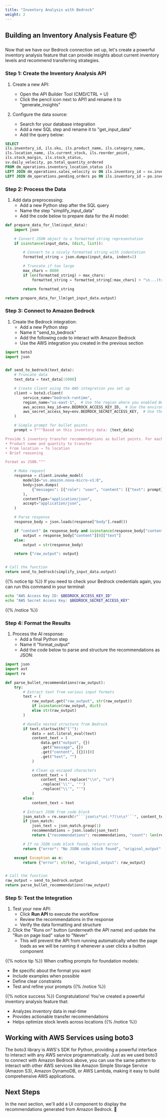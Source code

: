 ```yaml
---
title: "Inventory Analysis with Bedrock"
weight: 2
---
```


## Building an Inventory Analysis Feature 📦

Now that we have our Bedrock connection set up, let's create a powerful inventory analysis feature that can provide insights about current inventory levels and recommend transferring strategies.

### Step 1: Create the Inventory Analysis API

1. Create a new API:
   - Open the API Builder Tool (CMD/CTRL + U)
   - Click the pencil icon next to API1 and rename it to "generate_insights"

2. Configure the data source:
   - Search for your database integration
   - Add a new SQL step and rename it to "get_input_data"
   - Add the query below:

```sql
SELECT 
ils.inventory_id, ils.sku, ils.product_name, ils.category_name,
ils.location_name, ils.current_stock, ils.reorder_point, 
ils.stock_margin, ils.stock_status,
sv.daily_velocity, po.total_quantity_ordered
FROM dm_operations.inventory_location_status ils
LEFT JOIN dm_operations.sales_velocity sv ON ils.inventory_id = sv.inventory_id AND ils.location_name = sv.location_name
LEFT JOIN dm_operations.pending_orders po ON ils.inventory_id = po.inventory_id AND ils.location_name = po.location_name;
```

### Step 2: Process the Data

1. Add data preprocessing:
   - Add a new Python step after the SQL query
   - Name the step "simplify_input_data"
   - Add the code below to prepare data for the AI model:

```python
def prepare_data_for_llm(input_data):
    import json

    # Convert JSON object to a formatted string representation
    if isinstance(input_data, (dict, list)):

        # Convert to a nicely formatted string with indentation
        formatted_string = json.dumps(input_data, indent=2)

        # Truncate if too large
        max_chars = 8000
        if len(formatted_string) > max_chars:
            formatted_string = formatted_string[:max_chars] + "\n...(truncated)"

        return formatted_string

return prepare_data_for_llm(get_input_data.output)
```

### Step 3: Connect to Amazon Bedrock

1. Create the Bedrock integration:
   - Add a new Python step
   - Name it "send_to_bedrock"
   - Add the following code to interact with Amazon Bedrock
   - Use the AWS integration you created in the previous section

```python
import boto3
import json


def send_to_bedrock(text_data):
    # Truncate data
    text_data = text_data[:5000]

    # Create client using the AWS integration you set up
    client = boto3.client(
        service_name="bedrock-runtime",
        region_name="us-east-1",  # Use the region where you enabled Bedrock models
        aws_access_key_id=env.BEDROCK_ACCESS_KEY_ID,  # Use the environment variable
        aws_secret_access_key=env.BEDROCK_SECRET_ACCESS_KEY,  # Use the environment variable
    )

    # Simple prompt for bullet points
    prompt = f"""Based on this inventory data: {text_data}

Provide 5 inventory transfer recommendations as bullet points. For each recommendation, include:
• Product name and quantity to transfer
• From location → To location  
• Brief reasoning

Format as JSON."""

    # Make request
    response = client.invoke_model(
        modelId="us.amazon.nova-micro-v1:0",
        body=json.dumps(
            {"messages": [{"role": "user", "content": [{"text": prompt}]}]}
        ),
        contentType="application/json",
        accept="application/json",
    )

    # Parse response
    response_body = json.loads(response["body"].read())

    if "content" in response_body and isinstance(response_body["content"], list):
        output = response_body["content"][0]["text"]
    else:
        output = str(response_body)

    return {"raw_output": output}


# Call the function
return send_to_bedrock(simplify_input_data.output)
```

{{% notice tip %}}
If you need to check your Bedrock credentials again, you can run this command in your terminal:
```bash
echo "AWS Access Key ID: $BEDROCK_ACCESS_KEY_ID"
echo "AWS Secret Access Key: $BEDROCK_SECRET_ACCESS_KEY"
```
{{% /notice %}}

### Step 4: Format the Results

1. Process the AI response:
   - Add a final Python step
   - Name it "format_output"
   - Add the code below to parse and structure the recommendations as JSON:

````python
import json
import ast
import re

def parse_bullet_recommendations(raw_output):
    try:
        # Extract text from various input formats
        text = (
            raw_output.get("raw_output", str(raw_output))
            if isinstance(raw_output, dict)
            else str(raw_output)
        )

        # Handle nested structure from Bedrock
        if text.startswith("{'"):
            data = ast.literal_eval(text)
            content_text = (
                data.get("output", {})
                .get("message", {})
                .get("content", [{}])[0]
                .get("text", "")
            )

            # Clean up escaped characters
            content_text = (
                content_text.replace("\\n", "\n")
                .replace('\\"', '"')
                .replace("\\'", "'")
            )
        else:
            content_text = text

        # Extract JSON from code block
        json_match = re.search(r"```json\s*\n(.*?)\n\s*```", content_text, re.DOTALL)
        if json_match:
            json_text = json_match.group(1)
            recommendations = json.loads(json_text)
            return {"recommendations": recommendations, "count": len(recommendations)}

        # If no JSON code block found, return error
        return {"error": "No JSON code block found", "original_output": content_text}

    except Exception as e:
        return {"error": str(e), "original_output": raw_output}


# Call the function
raw_output = send_to_bedrock.output
return parse_bullet_recommendations(raw_output)
````

### Step 5: Test the Integration

1. Test your new API:
   - Click **Run API** to execute the workflow
   - Review the recommendations in the response
   - Verify the data formatting and structure
2. Click the "Runs on" button (underneath the API name) and update the "Run on page load" value to "Never"
   - This will prevent the API from running automatically when the page loads as we will be running it whenever a user clicks a button component

{{% notice tip %}}
When crafting prompts for foundation models:
- Be specific about the format you want
- Include examples when possible
- Define clear constraints
- Test and refine your prompts
{{% /notice %}}

{{% notice success %}}
Congratulations! You've created a powerful inventory analysis feature that:
- Analyzes inventory data in real-time
- Provides actionable transfer recommendations
- Helps optimize stock levels across locations
{{% /notice %}}

## Working with AWS Services using boto3

The boto3 library is AWS's SDK for Python, providing a powerful interface to interact with any AWS service programmatically. Just as we used boto3 to connect with Amazon Bedrock above, you can use the same pattern to interact with other AWS services like Amazon Simple Storage Service (Amazon S3), Amazon DynamoDB, or AWS Lambda, making it easy to build comprehensive AWS applications.

## Next Steps

In the next section, we'll add a UI component to display the recommendations generated from Amazon Bedrock. 🚀
